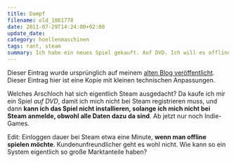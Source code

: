 ```yaml
---
title: Dampf
filename: old_1861778
date: 2011-07-29T14:24:00+02:00
update_date:
category: hoellenmaschinen
tags: rant, steam
summary: Ich habe ein neues Spiel gekauft. Auf DVD. Ich will es offline spielen. Trotzdem muss ich mir einen Steam-Account erstellen um es zu spielen.
---
```

Dieser Eintrag wurde ursprünglich auf meinem [alten Blog veröffentlicht](https://stu.blogger.de/stories/1861778/). Dieser Eintrag hier ist eine Kopie mit kleinen technischen Anpassungen.

Welches Arschloch hat sich eigentlich Steam ausgedacht? Da kaufe ich mir ein Spiel _auf DVD_, damit ich mich nicht bei Steam registrieren muss, und dann **kann ich das Spiel nicht installieren, solange ich mich nicht bei Steam anmelde, obwohl alle Daten dazu da sind**.
Ab jetzt nur noch Indie-Games.

Edit: Einloggen dauer bei Steam etwa eine Minute, **wenn man offline spielen möchte**.
Kundenunfreundlicher geht es wohl nicht. Wie kann so ein System eigentlich so große Marktanteile haben?
